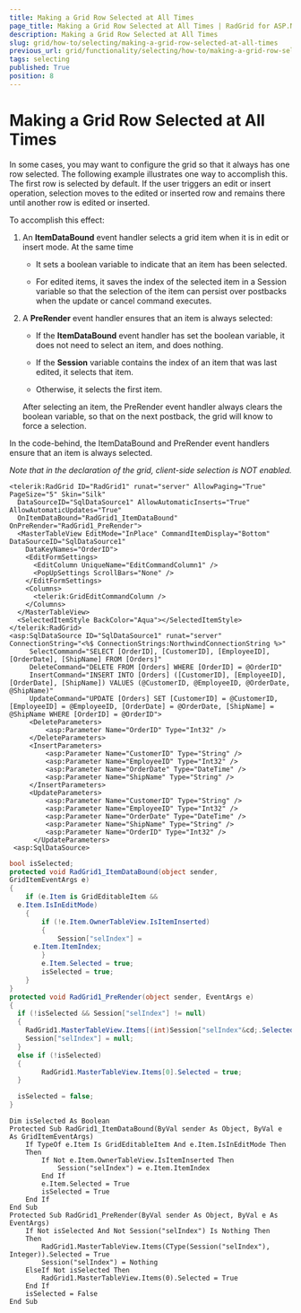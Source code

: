 ```yaml
---
title: Making a Grid Row Selected at All Times
page_title: Making a Grid Row Selected at All Times | RadGrid for ASP.NET AJAX Documentation
description: Making a Grid Row Selected at All Times
slug: grid/how-to/selecting/making-a-grid-row-selected-at-all-times
previous_url: grid/functionality/selecting/how-to/making-a-grid-row-selected-at-all-times
tags: selecting
published: True
position: 8
---
```


# Making a Grid Row Selected at All Times

In some cases, you may want to configure the grid so that it always has one row selected. The following example illustrates one way to accomplish this. The first row is selected by default. If the user triggers an edit or insert operation, selection moves to the edited or inserted row and remains there until another row is edited or inserted.

To accomplish this effect:

1. An **ItemDataBound** event handler selects a grid item when it is in edit or insert mode. At the same time
	* It sets a boolean variable to indicate that an item has been selected.

	* For edited items, it saves the index of the selected item in a Session variable so that the selection of the item can persist over postbacks when the update or cancel command executes.

1. A **PreRender** event handler ensures that an item is always selected:
	* If the **ItemDataBound** event handler has set the boolean variable, it does not need to select an item, and does nothing.

	* If the **Session** variable contains the index of an item that was last edited, it selects that item.

	* Otherwise, it selects the first item.

	After selecting an item, the PreRender event handler always clears the boolean variable, so that on the next postback, the grid will know to force a selection.

In the code-behind, the ItemDataBound and PreRender event handlers ensure that an item is always selected.

*Note that in the declaration of the grid, client-side selection is NOT enabled.*

````ASP.NET
<telerik:RadGrid ID="RadGrid1" runat="server" AllowPaging="True" PageSize="5" Skin="Silk"
  DataSourceID="SqlDataSource1" AllowAutomaticInserts="True" AllowAutomaticUpdates="True"
  OnItemDataBound="RadGrid1_ItemDataBound" OnPreRender="RadGrid1_PreRender">
  <MasterTableView EditMode="InPlace" CommandItemDisplay="Bottom" DataSourceID="SqlDataSource1"
    DataKeyNames="OrderID">
    <EditFormSettings>
      <EditColumn UniqueName="EditCommandColumn1" />
      <PopUpSettings ScrollBars="None" />
    </EditFormSettings>
    <Columns>
      <telerik:GridEditCommandColumn />
    </Columns>
  </MasterTableView>
  <SelectedItemStyle BackColor="Aqua"></SelectedItemStyle>
</telerik:RadGrid>
<asp:SqlDataSource ID="SqlDataSource1" runat="server" ConnectionString="<%$ ConnectionStrings:NorthwindConnectionString %>"
     SelectCommand="SELECT [OrderID], [CustomerID], [EmployeeID], [OrderDate], [ShipName] FROM [Orders]"
     DeleteCommand="DELETE FROM [Orders] WHERE [OrderID] = @OrderID"
     InsertCommand="INSERT INTO [Orders] ([CustomerID], [EmployeeID], [OrderDate], [ShipName]) VALUES (@CustomerID, @EmployeeID, @OrderDate, @ShipName)"
     UpdateCommand="UPDATE [Orders] SET [CustomerID] = @CustomerID, [EmployeeID] = @EmployeeID, [OrderDate] = @OrderDate, [ShipName] = @ShipName WHERE [OrderID] = @OrderID">
     <DeleteParameters>
         <asp:Parameter Name="OrderID" Type="Int32" />
     </DeleteParameters>
     <InsertParameters>
         <asp:Parameter Name="CustomerID" Type="String" />
         <asp:Parameter Name="EmployeeID" Type="Int32" />
         <asp:Parameter Name="OrderDate" Type="DateTime" />
         <asp:Parameter Name="ShipName" Type="String" />
     </InsertParameters>
     <UpdateParameters>
         <asp:Parameter Name="CustomerID" Type="String" />
         <asp:Parameter Name="EmployeeID" Type="Int32" />
         <asp:Parameter Name="OrderDate" Type="DateTime" />
         <asp:Parameter Name="ShipName" Type="String" />
         <asp:Parameter Name="OrderID" Type="Int32" />
      </UpdateParameters>
 <asp:SqlDataSource>
````
````C#
bool isSelected;
protected void RadGrid1_ItemDataBound(object sender,
GridItemEventArgs e)
{
    if (e.Item is GridEditableItem &&
  e.Item.IsInEditMode)
    {
        if (!e.Item.OwnerTableView.IsItemInserted)
        {
            Session["selIndex"] =
      e.Item.ItemIndex;
        }
        e.Item.Selected = true;
        isSelected = true;
    }
}
protected void RadGrid1_PreRender(object sender, EventArgs e)
{
  if (!isSelected && Session["selIndex"] != null)
  {
	RadGrid1.MasterTableView.Items[(int)Session["selIndex"&cd;.Selected = true;
	Session["selIndex"] = null;
  }
  else if (!isSelected)
  {
		RadGrid1.MasterTableView.Items[0].Selected = true;
  }

  isSelected = false;
}
````
````VB
Dim isSelected As Boolean
Protected Sub RadGrid1_ItemDataBound(ByVal sender As Object, ByVal e As GridItemEventArgs)
    If TypeOf e.Item Is GridEditableItem And e.Item.IsInEditMode Then
    Then
        If Not e.Item.OwnerTableView.IsItemInserted Then
            Session("selIndex") = e.Item.ItemIndex
        End If
        e.Item.Selected = True
        isSelected = True
    End If
End Sub
Protected Sub RadGrid1_PreRender(ByVal sender As Object, ByVal e As EventArgs)
    If Not isSelected And Not Session("selIndex") Is Nothing Then
    Then
        RadGrid1.MasterTableView.Items(CType(Session("selIndex"), Integer)).Selected = True
        Session("selIndex") = Nothing
    ElseIf Not isSelected Then
        RadGrid1.MasterTableView.Items(0).Selected = True
    End If
    isSelected = False
End Sub
````

